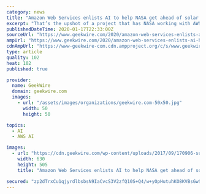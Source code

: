 ```yaml
---
category: news
title: "Amazon Web Services enlists AI to help NASA get ahead of solar superstorms"
excerpt: "That’s the upshot of a project that has NASA working with AWS Professional Services and the Amazon Machine Learning Solutions Lab to learn more about the early warning signs of a solar superstorm, with the aid of artificial intelligence. Solar storms occur when disturbances on the sun’s surface throw off a blasts of radiation and eruptions ..."
publishedDateTime: 2020-01-17T22:33:00Z
sourceUrl: "https://www.geekwire.com/2020/amazon-web-services-enlists-ai-help-nasa-get-ahead-solar-superstorms/"
ampUrl: "https://www.geekwire.com/2020/amazon-web-services-enlists-ai-help-nasa-get-ahead-solar-superstorms/amp/"
cdnAmpUrl: "https://www-geekwire-com.cdn.ampproject.org/c/s/www.geekwire.com/2020/amazon-web-services-enlists-ai-help-nasa-get-ahead-solar-superstorms/amp/"
type: article
quality: 102
heat: 102
published: true

provider:
  name: GeekWire
  domain: geekwire.com
  images:
    - url: "/assets/images/organizations/geekwire.com-50x50.jpg"
      width: 50
      height: 50

topics:
  - AI
  - AWS AI

images:
  - url: "https://cdn.geekwire.com/wp-content/uploads/2017/09/170906-sun-flare-630x505.jpg"
    width: 630
    height: 505
    title: "Amazon Web Services enlists AI to help NASA get ahead of solar superstorms"

secured: "zp2dTrxCu1qjyrdlbsbsN9IaCvcS3V2zfQ10S+Q4/w+yOpHutuhKO8KVBsGwSvMIYxCPuSLJOZt8fQI8/djX2V6kaorTseHUbQJHR/w5p6Wooeoq6L5yCIfXZF8PdEeIFayyCDQtIw+V7cgqUfOFzWHSfMQkLh8NS+Q8NZA33DYgmJgv+g/Dtvhchl6s/Vw/+3L41Erq1qVrYBJYr699o4tjBtKVzQr7GaiQDPuq4qOKOVUQi2zg43/5PdJPdKF5hn1feq8RmJKsCkaOo2CKQcgkVW6N3MwL9vad3DClhSMlgWLz2qtDequEQh4i32Wj+19iDOXtTs//mkZsH4JQ1I6wQQUSq8J7TaorMe2QCiO9vgNkdjyohwmCiYi++93XUsOaSubB2H7X9gLMEiTvionW7SFw15I7WwHTlHrlcpR2MVTO8s4yDDkgBXrONx/xjQvIuotZI4rY4jOCxh7YiQ==;PQQa+red7dNml8MFTv+F+w=="
---
```


